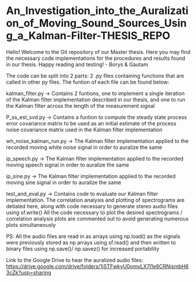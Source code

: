 # An_Investigation_into_the_Auralization_of_Moving_Sound_Sources_Using_a_Kalman-Filter-THESIS_REPO
Hello! Welcome to the Git repository of our Master thesis. Here you may find the necessary code implementations for the procedures and results found in our thesis. Happy reading and testing! - Borys &amp; Gautam

The code can be split into 2 parts: 2 .py files containing functions that are called in other py files. The funtion of each file can be found below:

kalman_filter.py -> Contains 2 funtions, one to implement a single iteration of the Kalman filter implementation described in our thesis, and one to run the Kalman filter across the length of the measurement signal

P_ss_est_svd.py -> Contains a funtion to compute the steady state process error covariance matrix to be used as an initial estimate of the process noise covariance matrix used in the Kalman filter implementation

wh_noise_kalman_run.py -> The Kalman filter implementation applied to the recorded moving white noise signal in order to auralize the same

ip_speech.py -> The Kalman filter implementation applied to the recorded moving speech signal in order to auralize the same

ip_sine.py -> The Kalman filter implementation applied to the recorded moving sine signal in order to auralize the same

test_and_eval.py -> Contains code to evaluate our Kalman filter implementation. The correlation analysis and plotting of spectrograms are detialed here, along with code necessary to generate stereo audio files using sf.write()
All the code necessary to plot the desired spectrograms / correlation analysis plots are commented out to avoid generating numerous plots simultaneously

PS: All the audio files are read in as arrays using np.load() as the signals were previously stored as np arrays using sf.read() and then written to binary files using np.save()/ np.savez() for increased portability

Link to the Google Drive to hear the auralized audio files: https://drive.google.com/drive/folders/1jSTFwkyU0omvLX7l1e6CRNismbH63cZk?usp=sharing

